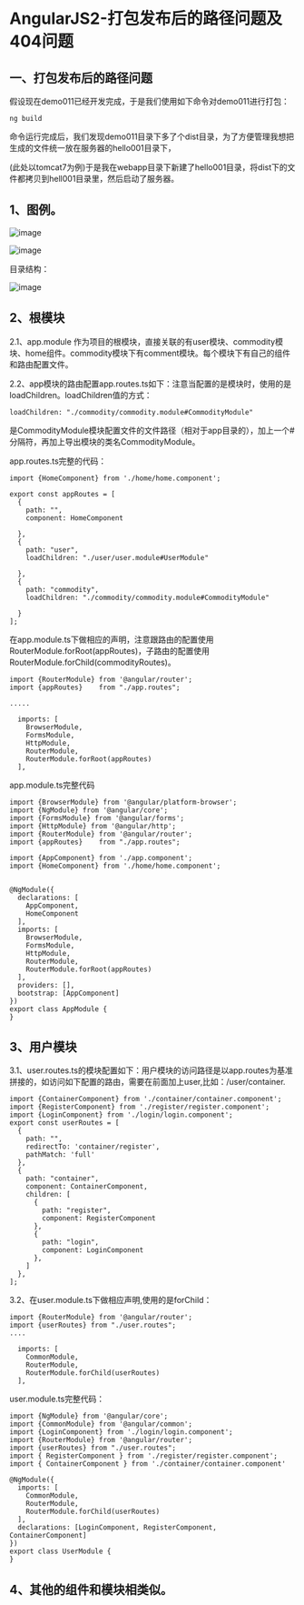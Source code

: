 AngularJS2-打包发布后的路径问题及404问题
===

一、打包发布后的路径问题
------- 

假设现在demo011已经开发完成，于是我们使用如下命令对demo011进行打包：

```
ng build
```
命令运行完成后，我们发现demo011目录下多了个dist目录，为了方便管理我想把生成的文件统一放在服务器的hello001目录下，

(此处以tomcat7为例)于是我在webapp目录下新建了hello001目录，将dist下的文件都拷贝到hell001目录里，然后启动了服务器。











1、图例。
------------------------------

![image](https://github.com/jiekekeji/MAngular2Webpack/blob/master/demo003/preview/demo0031.gif)


![image](https://github.com/jiekekeji/MAngular2Webpack/blob/master/demo003/preview/demo0032.png)


目录结构：

![image](https://github.com/jiekekeji/MAngular2Webpack/blob/master/demo003/preview/demo0033.png)

2、根模块
------------------------------

2.1、app.module 作为项目的根模块，直接关联的有user模块、commodity模块、home组件。commodity模块下有comment模块。每个模块下有自己的组件和路由配置文件。

2.2、app模块的路由配置app.routes.ts如下：注意当配置的是模块时，使用的是loadChildren。loadChildren值的方式：

```
loadChildren: "./commodity/commodity.module#CommodityModule"
```

是CommodityModule模块配置文件的文件路径（相对于app目录的），加上一个#分隔符，再加上导出模块的类名CommodityModule。

app.routes.ts完整的代码：

```
import {HomeComponent} from './home/home.component';

export const appRoutes = [
  {
    path: "",
    component: HomeComponent

  },
  {
    path: "user",
    loadChildren: "./user/user.module#UserModule"

  },
  {
    path: "commodity",
    loadChildren: "./commodity/commodity.module#CommodityModule"

  }
];

```

在app.module.ts下做相应的声明，注意跟路由的配置使用RouterModule.forRoot(appRoutes)，子路由的配置使用RouterModule.forChild(commodityRoutes)。

```
import {RouterModule} from '@angular/router';
import {appRoutes}    from "./app.routes";

.....

  imports: [
    BrowserModule,
    FormsModule,
    HttpModule,
    RouterModule,
    RouterModule.forRoot(appRoutes)
  ],
```

app.module.ts完整代码

```
import {BrowserModule} from '@angular/platform-browser';
import {NgModule} from '@angular/core';
import {FormsModule} from '@angular/forms';
import {HttpModule} from '@angular/http';
import {RouterModule} from '@angular/router';
import {appRoutes}    from "./app.routes";

import {AppComponent} from './app.component';
import {HomeComponent} from './home/home.component';


@NgModule({
  declarations: [
    AppComponent,
    HomeComponent
  ],
  imports: [
    BrowserModule,
    FormsModule,
    HttpModule,
    RouterModule,
    RouterModule.forRoot(appRoutes)
  ],
  providers: [],
  bootstrap: [AppComponent]
})
export class AppModule {
}

```

3、用户模块
------------------------------

3.1、user.routes.ts的模块配置如下：用户模块的访问路径是以app.routes为基准拼接的，如访问如下配置的路由，需要在前面加上user,比如：/user/container.


```
import {ContainerComponent} from './container/container.component';
import {RegisterComponent} from './register/register.component';
import {LoginComponent} from './login/login.component';
export const userRoutes = [
  {
    path: "",
    redirectTo: 'container/register',
    pathMatch: 'full'
  },
  {
    path: "container",
    component: ContainerComponent,
    children: [
      {
        path: "register",
        component: RegisterComponent
      },
      {
        path: "login",
        component: LoginComponent
      },
    ]
  },
];

```

3.2、在user.module.ts下做相应声明,使用的是forChild：

```
import {RouterModule} from '@angular/router';
import {userRoutes} from "./user.routes";
....

  imports: [
    CommonModule,
    RouterModule,
    RouterModule.forChild(userRoutes)
  ],
```

user.module.ts完整代码：

```
import {NgModule} from '@angular/core';
import {CommonModule} from '@angular/common';
import {LoginComponent} from './login/login.component';
import {RouterModule} from '@angular/router';
import {userRoutes} from "./user.routes";
import { RegisterComponent } from './register/register.component';
import { ContainerComponent } from './container/container.component'

@NgModule({
  imports: [
    CommonModule,
    RouterModule,
    RouterModule.forChild(userRoutes)
  ],
  declarations: [LoginComponent, RegisterComponent, ContainerComponent]
})
export class UserModule {
}

```

4、其他的组件和模块相类似。
------------------------------
